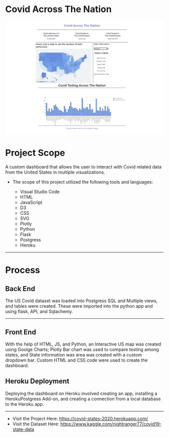 # Covid Across The Nation #

![Covid photo](https://raw.githubusercontent.com/Cosette3737/Covid/main/static/images/covid%20page.JPG)


# Project Scope

A custom dashboard that allows the user to interact with Covid related data from the United States in multiple visualizations. 

* The scope of this project utilized the following tools and languages:
   
    - Visual Studio Code
    - HTML
    - JavaScript
    - D3 
    - CSS
    - SVG
    - Plotly
    - Python
    - Flask
    - Postgress
    - Heroku

 
---------------------------------------------------------------------------------------------------------------------------------------------------------------------------------
# Process
## Back End
The US Covid dataset was loaded into Postgress SQL and Multiple views, and tables were created.  These were imported into the python app and using flask, API, and Sqlachemy.    

---------------------------------------------------------------------------------------------------------------------------------------------------------------------------------
## Front End
With the help of HTML, JS, and Python, an Interactive US map was created using Goolge Charts; Plotly Bar chart was used to compare testing among states, and State information was area was created with a custom dropdown bar. Custom HTML and CSS code were used to create the dashboard.
 
## Heroku Deployment
Deploying the dashboard on Heroku involved creating an app, installing a HerokuPostgress Add-on, and creating a connection from a local database to the Heroku app. 



---------------------------------------------------------------------------------------------------------------------------------------------------------------------------------
* Visit the Project Here: https://covid-states-2020.herokuapp.com/
* Visit the Dataset Here: https://www.kaggle.com/nightranger77/covid19-state-data 
